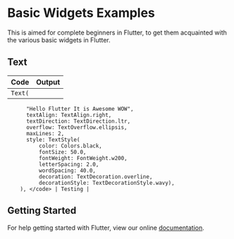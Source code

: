 # Basic Widgets Examples

This is aimed for complete beginners in Flutter, to get them acquainted with the various basic widgets in Flutter. 

## Text
| Code   |  Output  |
|--------|--------|
| <code>Text(
          "Hello Flutter It is Awesome WOW",
          textAlign: TextAlign.right,
          textDirection: TextDirection.ltr,
          overflow: TextOverflow.ellipsis,
          maxLines: 2,
          style: TextStyle(
              color: Colors.black,
              fontSize: 50.0,
              fontWeight: FontWeight.w200,
              letterSpacing: 2.0,
              wordSpacing: 40.0,
              decoration: TextDecoration.overline,
              decorationStyle: TextDecorationStyle.wavy),
        ), </code> | Testing | 

## Getting Started

For help getting started with Flutter, view our online
[documentation](https://flutter.io/).
